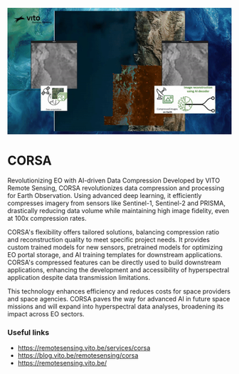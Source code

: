![VITO Remote Sensing](profile/corsa.gif)  

# CORSA

Revolutionizing EO with AI-driven Data Compression
Developed by VITO Remote Sensing, CORSA revolutionizes data compression and processing for Earth Observation.
Using advanced deep learning, it efficiently compresses imagery from sensors like Sentinel-1, Sentinel-2 and PRISMA, drastically reducing data volume while maintaining high image fidelity, even at 100x compression rates.

CORSA's flexibility offers tailored solutions, balancing compression ratio and reconstruction quality to meet specific project needs. It provides custom trained models for new sensors, pretrained models for optimizing EO portal storage, and AI training templates for downstream applications. 
CORSA's compressed features can be directly used to build downstream applications, enhancing the development and accessibility of hyperspectral application despite data transmission limitations. 

This technology enhances efficiency and reduces costs for space providers and space agencies.
CORSA paves the way for advanced AI in future space missions and will expand into hyperspectral data analyses, broadening its impact across EO sectors.

### Useful links
- https://remotesensing.vito.be/services/corsa
- https://blog.vito.be/remotesensing/corsa
- https://remotesensing.vito.be/